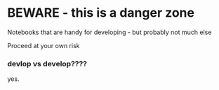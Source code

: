 # BEWARE - this is a danger zone

Notebooks that are handy for developing - but probably not much else

Proceed at your own risk

### devlop vs develop????

yes.
